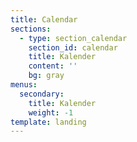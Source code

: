 ```yaml
---
title: Calendar
sections:
  - type: section_calendar
    section_id: calendar
    title: Kalender
    content: ''
    bg: gray
menus:
  secondary:
    title: Kalender
    weight: -1
template: landing
---
```

